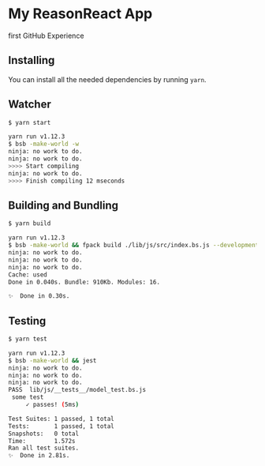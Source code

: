 # My ReasonReact App
first GitHub Experience
## Installing

You can install all the needed dependencies by running `yarn`.

## Watcher

```sh
$ yarn start

yarn run v1.12.3
$ bsb -make-world -w
ninja: no work to do.
ninja: no work to do.
>>>> Start compiling
ninja: no work to do.
>>>> Finish compiling 12 mseconds
```

## Building and Bundling

```sh
$ yarn build

yarn run v1.12.3
$ bsb -make-world && fpack build ./lib/js/src/index.bs.js --development
ninja: no work to do.
ninja: no work to do.
ninja: no work to do.
Cache: used
Done in 0.040s. Bundle: 910Kb. Modules: 16.

✨  Done in 0.30s.
```

## Testing

```sh
$ yarn test

yarn run v1.12.3
$ bsb -make-world && jest
ninja: no work to do.
ninja: no work to do.
ninja: no work to do.
PASS  lib/js/__tests__/model_test.bs.js
 some test
     ✓ passes! (5ms)

Test Suites: 1 passed, 1 total
Tests:       1 passed, 1 total
Snapshots:   0 total
Time:        1.572s
Ran all test suites.
✨  Done in 2.81s.
```
